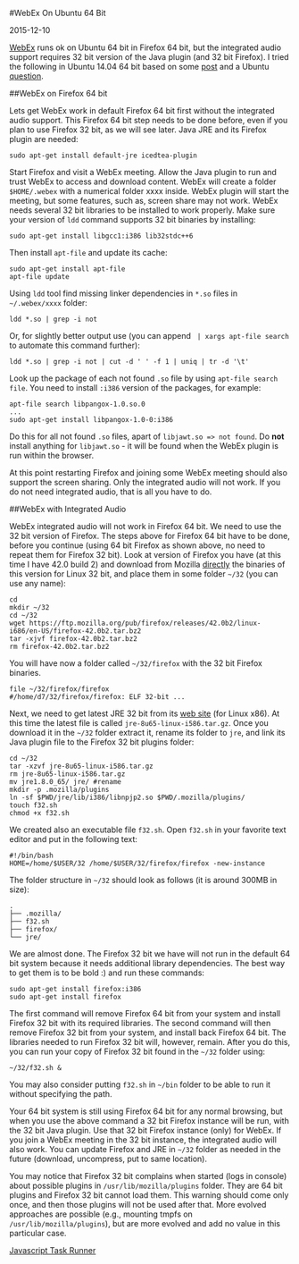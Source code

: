 #WebEx On Ubuntu 64 Bit

2015-12-10

<!--- tags: linux -->

[WebEx](http://www.webex.com/) runs ok on Ubuntu 64 bit in Firefox 64 bit, but the integrated audio support requires 32 bit version of the Java plugin (and 32 bit Firefox). I tried the following in Ubuntu 14.04 64 bit based on some [post](http://gazelle.ihe.net/content/using-webex-under-linux) and a Ubuntu [question](https://askubuntu.com/questions/111947/running-32-bit-firefox-with-sun-jre-in-64-bit-ubuntu/202415#202415).

##WebEx on Firefox 64 bit

Lets get WebEx work in default Firefox 64 bit first without the integrated audio support. This Firefox 64 bit step needs to be done before, even if you plan to use Firefox 32 bit, as we will see later. Java JRE and its Firefox plugin are needed:

```
sudo apt-get install default-jre icedtea-plugin
```

Start Firefox and visit a WebEx meeting. Allow the Java plugin to run and trust WebEx to access and download content. WebEx will create a folder `$HOME/.webex` with a numerical folder xxxx inside. WebEx plugin will start the meeting, but some features, such as, screen share may not work. WebEx needs several 32 bit libraries to be installed to work properly. Make sure your version of `ldd` command supports 32 bit binaries by installing:

```
sudo apt-get install libgcc1:i386 lib32stdc++6
```

Then install `apt-file` and update its cache:

```
sudo apt-get install apt-file
apt-file update
```

Using `ldd` tool find missing linker dependencies in `*.so` files in `~/.webex/xxxx` folder:

```
ldd *.so | grep -i not
```

Or, for slightly better output use (you can append ` | xargs apt-file search` to automate this command further):

```
ldd *.so | grep -i not | cut -d ' ' -f 1 | uniq | tr -d '\t'
```

Look up the package of each not found `.so` file by using `apt-file search file`. You need to install `:i386` version of the packages, for example:

```
apt-file search libpangox-1.0.so.0
...
sudo apt-get install libpangox-1.0-0:i386
```

Do this for all not found `.so` files, apart of `libjawt.so => not found`. Do **not** install anything for `libjawt.so` - it will be found when the WebEx plugin is run within the browser.

At this point restarting Firefox and joining some WebEx meeting should also support the screen sharing. Only the integrated audio will not work. If you do not need integrated audio, that is all you have to do.

##WebEx with Integrated Audio

WebEx integrated audio will not work in Firefox 64 bit. We need to use the 32 bit version of Firefox. The steps above for Firefox 64 bit have to be done, before you continue (using 64 bit Firefox as shown above, no need to repeat them for Firefox 32 bit). Look at version of Firefox you have (at this time I have 42.0 build 2) and download from Mozilla [directly](https://ftp.mozilla.org/pub/firefox/releases/) the binaries of this version for Linux 32 bit, and place them in some folder `~/32` (you can use any name):

```
cd
mkdir ~/32
cd ~/32
wget https://ftp.mozilla.org/pub/firefox/releases/42.0b2/linux-i686/en-US/firefox-42.0b2.tar.bz2
tar -xjvf firefox-42.0b2.tar.bz2
rm firefox-42.0b2.tar.bz2
```

You will have now a folder called `~/32/firefox` with the 32 bit Firefox binaries. 

```
file ~/32/firefox/firefox
#/home/d7/32/firefox/firefox: ELF 32-bit ...
```

Next, we need to get latest JRE 32 bit from its [web site](http://www.oracle.com/technetwork/java/javase/downloads/jre8-downloads-2133155.html) (for Linux x86). At this time the latest file is called `jre-8u65-linux-i586.tar.gz`. Once you download it in the `~/32` folder extract it, rename its folder to `jre`, and link its Java plugin file to the Firefox 32 bit plugins folder:

```
cd ~/32
tar -xzvf jre-8u65-linux-i586.tar.gz
rm jre-8u65-linux-i586.tar.gz
mv jre1.8.0_65/ jre/ #rename
mkdir -p .mozilla/plugins
ln -sf $PWD/jre/lib/i386/libnpjp2.so $PWD/.mozilla/plugins/
touch f32.sh
chmod +x f32.sh
```

We created also an executable file `f32.sh`. Open `f32.sh` in your favorite text editor and put in the following text: 

```
#!/bin/bash
HOME=/home/$USER/32 /home/$USER/32/firefox/firefox -new-instance
```

The folder structure in `~/32` should look as follows (it is around 300MB in size):

```
.
├── .mozilla/
├── f32.sh
├── firefox/
└── jre/
```

We are almost done. The Firefox 32 bit we have will not run in the default 64 bit system because it needs additional library dependencies. The best way to get them is to be bold :) and run these commands:

```
sudo apt-get install firefox:i386
sudo apt-get install firefox
```

The first command will remove Firefox 64 bit from your system and install Firefox 32 bit with its required libraries. The second command will then remove Firefox 32 bit from your system, and install back Firefox 64 bit. The libraries needed to run Firefox 32 bit will, however, remain. After you do this, you can run your copy of Firefox 32 bit found in the `~/32` folder using:

```
~/32/f32.sh &
```

You may also consider putting `f32.sh` in `~/bin` folder to be able to run it without specifying the path. 

Your 64 bit system is still using Firefox 64 bit for any normal browsing, but when you use the above command a 32 bit Firefox instance will be run, with the 32 bit Java plugin. Use that 32 bit Firefox instance (only) for WebEx. If you join a WebEx meeting in the 32 bit instance, the integrated audio will also work. You can update Firefox and JRE in `~/32` folder as needed in the future (download, uncompress, put to same location).

You may notice that Firefox 32 bit complains when started (logs in console) about possible plugins in `/usr/lib/mozilla/plugins` folder. They are 64 bit plugins and Firefox 32 bit cannot load them. This warning should come only once, and then those plugins will not be used after that. More evolved approaches are possible (e.g., mounting tmpfs on `/usr/lib/mozilla/plugins`), but are more evolved and add no value in this particular case.

<ins class='nfooter'><a id='fnext' href='#blog/2015/2015-11-17-Javascript-Task-Runner.md'>Javascript Task Runner</a></ins>
